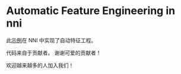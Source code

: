  **Automatic Feature Engineering in nni**   
===

  此[示例](https://github.com/SpongebBob/tabular_automl_NNI)在 NNI 中实现了自动特征工程。

  代码来自于贡献者。 谢谢可爱的贡献者！

 欢迎越来越多的人加入我们！
